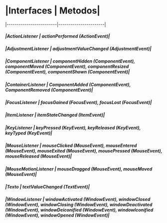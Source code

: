 # |**Interfaces** |  **Metodos**|  
|-------------------------|-----------------------|  
##### |ActionListener | actionPerformed (ActionEvent)|  
##### |AdjustmentListener | adjustmentValueChanged (AdjustmentEvent)|  
##### |ComponentListener | componentHidden (ComponentEvent), componentMoved (ComponentEvent), componentResized (ComponentEvent), componentShown (ComponentEvent)|  
##### |ContainerListener | ComponentAdded (ComponentEvent), ComponentRemoved (ComponentEvent)|  
##### |FocusListener | focusGained (FocusEvent), focusLost (FocusEvent)|  
##### |ItemListener | itemStateChanged (ItemEvent)|  
##### |KeyListener | keyPressed (KeyEvent), keyReleased (KeyEvent), keyTyped (KeyEvent)|  
##### |MouseListener | mouseClicked (MouseEvent), mouseEntered (MouseEvent), mouseExited (MouseEvent), mousePressed (MouseEvent), mouseReleased (MouseEvent)|  
##### |MouseMotionListener | mouseDragged (MouseEvent), mouseMoved (MouseEvent)|  
##### |Texto | textValueChanged (TextEvent)|  
##### |WindowListener | windowActivated (WindowEvent), windowClosed (WindowEvent), windowClosing (WindowEvent), windowDeactivated (WindowEvent), windowDeiconified (WindowEvent), windowIconified (WindowEvent), windowOpened (WindowEvent)|  
